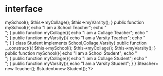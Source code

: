 # interface

<?php
interface School{
    public function mySchool();
}
interface Collage{
    public function mySchool();
}
interface Varsity{
    public function mySchool();
}
class Teacher implements School,Collage,Varsity{
    public function __construct(){
        $this->mySchool();
        $this->myCollage();
        $this->myVarsity();


    }
    public function mySchool(){
        echo "I am a School Teacher";
        echo "<br/>";
    }
    
    public function myCollage(){
        echo "I am a Collage Teacher";
        echo "<br/>";
    }
    
    public function myVarsity(){
        echo "I am a Varsity Teacher";
        echo "<br/>";
    }
}


class Student implements School,Collage,Varsity{
    public function __construct(){
        $this->mySchool();
        $this->myCollage();
        $this->myVarsity();


    }
    public function mySchool(){
        echo "I am a School Student";
        echo "<br/>";
    }
    
    public function myCollage(){
        echo "I am a Collage Student";
        echo "<br/>";
    }
    
    public function myVarsity(){
        echo "I am a Varsity Student";
    }
}


$teacher= new Teacher();
$student=new Student();





?>
